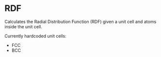 # RDF

Calculates the Radial Distribution Function (RDF) given a unit cell and atoms inside the unit cell.

Currently hardcoded unit cells:
* FCC
* BCC